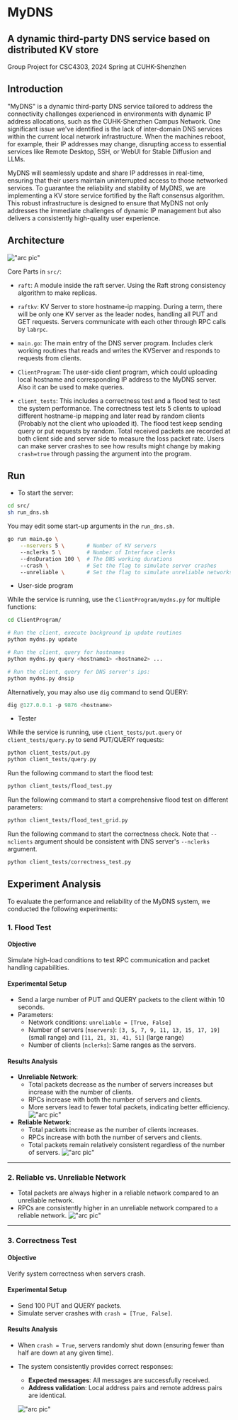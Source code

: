 # MyDNS
A dynamic third-party DNS service based on distributed KV store
---

Group Project for CSC4303, 2024 Spring at CUHK-Shenzhen 

## Introduction
"MyDNS" is a dynamic third-party DNS service tailored to address the connectivity challenges experienced in environments with dynamic IP address allocations, such as the CUHK-Shenzhen Campus Network. One significant issue we've identified is the lack of inter-domain DNS services within the current local network infrastructure. When the machines reboot, for example, their IP addresses may change, disrupting access to essential services like Remote Desktop, SSH, or WebUI for Stable Diffusion and LLMs.

MyDNS will seamlessly update and share IP addresses in real-time, ensuring that their users maintain uninterrupted access to those networked services. To guarantee the reliability and stability of MyDNS, we are implementing a KV store service fortified by the Raft consensus algorithm. This robust infrastructure is designed to ensure that MyDNS not only addresses the immediate challenges of dynamic IP management but also delivers a consistently high-quality user experience.

## Architecture
!["arc pic"](pics/ar.jpg)

Core Parts in `src/`:

+ `raft`: A module inside the raft server. Using the Raft strong consistency algorithm to make replicas.

+ `raftkv`: KV Server to store hostname-ip mapping. During a term, there will be only one KV server as the leader nodes, handling all PUT and GET requests. Servers communicate with each other through RPC calls by `labrpc`.

+ `main.go`: The main entry of the DNS server program. Includes clerk working routines that reads and writes the KVServer and responds to requests from clients.

+ `ClientProgram`: The user-side client program, which could uploading local hostname and corresponding IP address to the MyDNS server. Also it can be used to make queries. 

+ `client_tests`: This includes a correctness test and a flood test to test the system performance. The correctness test lets 5 clients to upload different hostname-ip mapping and later read by random clients (Probably not the client who uploaded it). The flood test keep sending query or put requests by random. Total received packets are recorded at both client side and server side to measure the loss packet rate. Users can make server crashes to see how results might change by making `crash=true` through passing the argument into the program. 

## Run
+ To start the server:

```sh
cd src/
sh run_dns.sh
```
You may edit some start-up arguments in the `run_dns.sh`.

```sh
go run main.go \
    --nservers 5 \       # Number of KV servers
    --nclerks 5 \        # Number of Interface clerks
    --dnsDuration 100 \  # The DNS working durations
    --crash \            # Set the flag to simulate server crashes
    --unreliable \       # Set the flag to simulate unreliable networks
```

+ User-side program

While the service is running, use the `ClientProgram/mydns.py` for multiple functions:

```sh
cd ClientProgram/

# Run the client, execute background ip update routines
python mydns.py update

# Run the client, query for hostnames
python mydns.py query <hostname1> <hostname2> ...

# Run the client, query for DNS server's ips:
python mydns.py dnsip
```

Alternatively, you may also use `dig` command to send QUERY:

```py
dig @127.0.0.1 -p 9876 <hostname>
```

+ Tester

While the service is running, use `client_tests/put.query` or `client_tests/query.py` to send PUT/QUERY requests:

```sh
python client_tests/put.py
python client_tests/query.py
```

Run the following command to start the flood test:

```sh
python client_tests/flood_test.py
```

Run the following command to start a comprehensive flood test on different parameters:

```sh
python client_tests/flood_test_grid.py
```

Run the following command to start the correctness check. Note that `--nclients` argument should be consistent with DNS server's `--nclerks` argument.

```sh
python client_tests/correctness_test.py
```

## Experiment Analysis

To evaluate the performance and reliability of the MyDNS system, we conducted the following experiments:

### 1. **Flood Test**
#### Objective
Simulate high-load conditions to test RPC communication and packet handling capabilities.

#### Experimental Setup
- Send a large number of PUT and QUERY packets to the client within 10 seconds.
- Parameters:
  - Network conditions: `unreliable = [True, False]`
  - Number of servers (`nservers`): `[3, 5, 7, 9, 11, 13, 15, 17, 19]` (small range) and `[11, 21, 31, 41, 51]` (large range)
  - Number of clients (`nclerks`): Same ranges as the servers.

#### Results Analysis
- **Unreliable Network**:
  - Total packets decrease as the number of servers increases but increase with the number of clients.
  - RPCs increase with both the number of servers and clients.
  - More servers lead to fewer total packets, indicating better efficiency.
  !["arc pic"](pics/unreliable.png)
- **Reliable Network**:
  - Total packets increase as the number of clients increases.
  - RPCs increase with both the number of servers and clients.
  - Total packets remain relatively consistent regardless of the number of servers.
  !["arc pic"](pics/reliable.png)
---

### 2. **Reliable vs. Unreliable Network**
- Total packets are always higher in a reliable network compared to an unreliable network.
- RPCs are consistently higher in an unreliable network compared to a reliable network.
  !["arc pic"](pics/compare.png)

---

### 3. **Correctness Test**
#### Objective
Verify system correctness when servers crash.

#### Experimental Setup
- Send 100 PUT and QUERY packets.
- Simulate server crashes with `crash = [True, False]`.

#### Results Analysis
- When `crash = True`, servers randomly shut down (ensuring fewer than half are down at any given time).
- The system consistently provides correct responses:
  - **Expected messages**: All messages are successfully received.
  - **Address validation**: Local address pairs and remote address pairs are identical.

  !["arc pic"](pics/failure.png)


